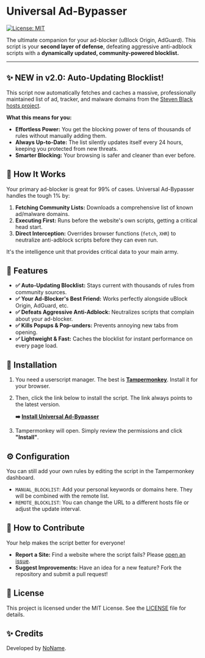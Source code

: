 # Universal Ad-Bypasser

[![License: MIT](https://img.shields.io/badge/License-MIT-yellow.svg)](https://opensource.org/licenses/MIT)

The ultimate companion for your ad-blocker (uBlock Origin, AdGuard). This script is your **second layer of defense**, defeating aggressive anti-adblock scripts with a **dynamically updated, community-powered blocklist.**

---

## ✨ NEW in v2.0: Auto-Updating Blocklist!

This script now automatically fetches and caches a massive, professionally maintained list of ad, tracker, and malware domains from the [Steven Black hosts project](https://github.com/StevenBlack/hosts).

**What this means for you:**
-   **Effortless Power:** You get the blocking power of tens of thousands of rules without manually adding them.
-   **Always Up-to-Date:** The list silently updates itself every 24 hours, keeping you protected from new threats.
-   **Smarter Blocking:** Your browsing is safer and cleaner than ever before.

## 🤔 How It Works

Your primary ad-blocker is great for 99% of cases. Universal Ad-Bypasser handles the tough 1% by:
1.  **Fetching Community Lists:** Downloads a comprehensive list of known ad/malware domains.
2.  **Executing First:** Runs before the website's own scripts, getting a critical head start.
3.  **Direct Interception:** Overrides browser functions (`fetch`, `XHR`) to neutralize anti-adblock scripts before they can even run.

It's the intelligence unit that provides critical data to your main army.

## 🚀 Features

-   **✅ Auto-Updating Blocklist:** Stays current with thousands of rules from community sources.
-   **✅ Your Ad-Blocker's Best Friend:** Works perfectly alongside uBlock Origin, AdGuard, etc.
-   **✅ Defeats Aggressive Anti-Adblock:** Neutralizes scripts that complain about your ad-blocker.
-   **✅ Kills Popups & Pop-unders:** Prevents annoying new tabs from opening.
-   **✅ Lightweight & Fast:** Caches the blocklist for instant performance on every page load.

## 🔧 Installation

1.  You need a userscript manager. The best is **[Tampermonkey](https://www.tampermonkey.net/)**. Install it for your browser.
2.  Then, click the link below to install the script. The link always points to the latest version.

    **➡️ [Install Universal Ad-Bypasser](https://github.com/0101010KingofCode0101010/universal-ad-bypasser/raw/main/universal-ad-bypasser.user.js)**

3.  Tampermonkey will open. Simply review the permissions and click **"Install"**.

## ⚙️ Configuration

You can still add your own rules by editing the script in the Tampermonkey dashboard.

-   `MANUAL_BLOCKLIST`: Add your personal keywords or domains here. They will be combined with the remote list.
-   `REMOTE_BLOCKLIST`: You can change the URL to a different hosts file or adjust the update interval.

## 🤝 How to Contribute

Your help makes the script better for everyone!

-   **Report a Site:** Find a website where the script fails? Please [open an issue](https://github.com/0101010KingofCode0101010/universal-ad-bypasser/issues).
-   **Suggest Improvements:** Have an idea for a new feature? Fork the repository and submit a pull request!

## 📄 License

This project is licensed under the MIT License. See the [LICENSE](LICENSE) file for details.

## ✨ Credits

Developed by [NoName](https://github.com/0101010KingofCode0101010).
